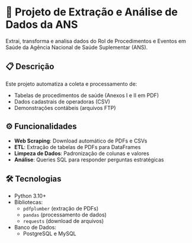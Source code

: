 # 🏥 Projeto de Extração e Análise de Dados da ANS

Extrai, transforma e analisa dados do Rol de Procedimentos e Eventos em Saúde da Agência Nacional de Saúde Suplementar (ANS).

## 📋 Descrição

Este projeto automatiza a coleta e processamento de:
- Tabelas de procedimentos de saúde (Anexos I e II em PDF)
- Dados cadastrais de operadoras (CSV)
- Demonstrações contábeis (arquivos FTP)

## ⚙️ Funcionalidades

- **Web Scraping**: Download automático de PDFs e CSVs
- **ETL**: Extração de tabelas de PDFs para DataFrames
- **Limpeza de Dados**: Padronização de colunas e valores
- **Análise**: Queries SQL para responder perguntas estratégicas

## 🛠️ Tecnologias

- Python 3.10+
- Bibliotecas:
  - `pdfplumber` (extração de PDFs)
  - `pandas` (processamento de dados)
  - `requests` (download de arquivos)
- Banco de Dados:
  - PostgreSQL e MySQL